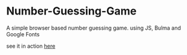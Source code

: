 # Number-Guessing-Game
A simple browser based number guessing game. using JS, Bulma and Google Fonts

see it in action [here](https://resseugrebmun.netlify.app/)
